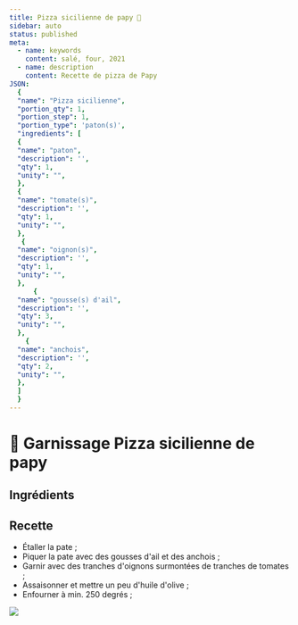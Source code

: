 ```yaml
---
title: Pizza sicilienne de papy 🍕
sidebar: auto
status: published
meta:
  - name: keywords
    content: salé, four, 2021
  - name: description
    content: Recette de pizza de Papy
JSON:
  {
  "name": "Pizza sicilienne",
  "portion_qty": 1,
  "portion_step": 1,
  "portion_type": 'paton(s)',
  "ingredients": [
  {
  "name": "paton",
  "description": '',
  "qty": 1,
  "unity": "",
  },
  {
  "name": "tomate(s)",
  "description": '',
  "qty": 1,
  "unity": "",
  },
   {
  "name": "oignon(s)",
  "description": '',
  "qty": 1,
  "unity": "",
  },
      {
  "name": "gousse(s) d'ail",
  "description": '',
  "qty": 3,
  "unity": "",
  },
    {
  "name": "anchois",
  "description": '',
  "qty": 2,
  "unity": "",
  },
  ]
  }
---
```


# :pizza: Garnissage Pizza sicilienne de papy


## Ingrédients

<recipePortion :recette="$page.frontmatter.JSON" />


## Recette

- Étaller la pate ;
- Piquer la pate avec des gousses d'ail et des anchois ;
- Garnir avec des tranches d'oignons surmontées de tranches de tomates ;
- Assaisonner et mettre un peu d'huile d'olive ;
- Enfourner à min. 250 degrés ;

![](https://i.imgur.com/8ADJlCk.jpg)
